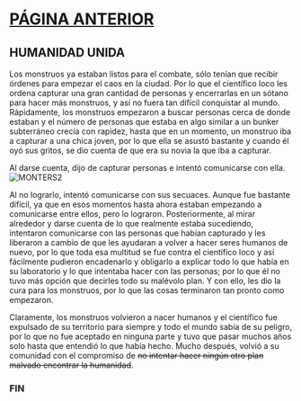 # [PÁGINA ANTERIOR](RUTA1.md)

## HUMANIDAD UNIDA

Los monstruos ya estaban listos para el combate, sólo tenían que recibir órdenes para empezar el caos en la ciudad. Por lo que el científico loco les ordena capturar una gran cantidad de personas y encerrarlas en un sótano para hacer más monstruos, y así no fuera tan difícil conquistar al mundo. Rápidamente, los monstruos empezaron a buscar personas cerca de donde estaban y el número de personas que estaba en algo similar a un bunker subterráneo crecía con rapidez, hasta que en un momento, un monstruo iba a capturar a una chica joven, por lo que ella se asustó bastante y cuando él oyó sus gritos, se dio cuenta de que era su novia la que iba a capturar.

Al darse cuenta, dijo de capturar personas e intentó comunicarse con ella. 
![MONTERS2](https://thumbs.dreamstime.com/b/monstruo-secuestra-una-chica-ai-scifi-art-un-ajeno-macho-captura-y-mantiene-prisionera-joven-ilustraci%C3%B3n-de-arte-generativo-268530903.jpg)

Al no lograrlo, intentó comunicarse con sus secuaces. Aunque fue bastante difícil, ya que en esos momentos hasta ahora estaban empezando a comunicarse entre ellos, pero lo lograron. Posteriormente, al mirar alrededor y darse cuenta de lo que realmente estaba sucediendo, intentaron comunicarse con las personas que habían capturado y les liberaron a cambio de que les ayudaran a volver a hacer seres humanos de nuevo, por lo que toda esa multitud se fue contra el científico loco y así fácilmente pudieron encadenarlo y obligarlo a explicar todo lo que había en su laboratorio y lo que intentaba hacer con las personas; por lo que él no tuvo más opción que decirles todo su malévolo plan. Y con ello, les dio la cura para los monstruos, por lo que las cosas terminaron tan pronto como empezaron.

Claramente, los monstruos volvieron a nacer humanos y el científico fue expulsado de su territorio para siempre y todo el mundo sabía de su peligro, por lo que no fue aceptado en ninguna parte y tuvo que pasar muchos años solo hasta que entendió lo que había hecho. Mucho después, volvió a su comunidad con el compromiso de <del>no intentar hacer ningún otro plan malvado encontrar la humanidad</del>.

### FIN
